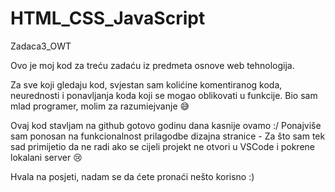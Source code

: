 # HTML_CSS_JavaScript
Zadaca3_OWT

Ovo je moj kod za treću zadaću iz predmeta osnove web tehnologija.

Za sve koji gledaju kod, svjestan sam kolićine komentiranog koda, neurednosti i ponavljanja koda koji se mogao oblikovati u funkcije. 
Bio sam mlad programer, molim za razumiejvanje 😅

Ovaj kod stavljam na github gotovo godinu dana kasnije ovamo :/
Ponajviše sam ponosan na funkcionalnost prilagodbe dizajna stranice -
Za što sam tek sad primijetio da ne radi ako se cijeli projekt ne otvori u VSCode i pokrene lokalani server 😢

Hvala na posjeti, nadam se da ćete pronaći nešto korisno :)
